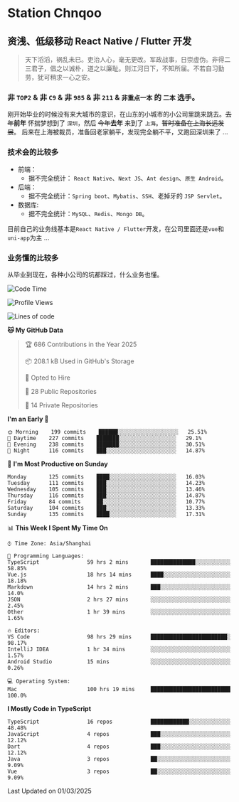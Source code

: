 # Station Chnqoo

## 资浅、低级移动 React Native / Flutter 开发

> 天下滔滔，祸乱未已。吏治人心，毫无更改。军政战事，日崇虚伪。非得二三君子，倡之以诚朴，道之以廉耻。则江河日下，不知所届。不若自习勤劳，犹可稍求一心之安。

### 非 `TOP2` & 非 `C9` & 非 `985` & 非 `211` & `非重点一本` 的 `二本` 选手。

刚开始毕业的时候没有来大城市的意识，在山东的小城市的小公司里跳来跳去。~~去年~~**前年** 怀揣梦想到了 `深圳`，然后 ~~今年~~**去年** 来到了 `上海`。~~暂时准备在上海长远发展~~。
后来在上海被裁员，准备回老家躺平，发现完全躺不平，又跑回深圳来了 ...

### 技术会的比较多

- 前端：
  - 据不完全统计： `React Native`、`Next JS`、`Ant design`、`原生 Android`。
- 后端：
  - 据不完全统计：`Spring boot`、`Mybatis`、`SSH`、老掉牙的 `JSP Servlet`。
- 数据库:
  - 据不完全统计：`MySQL`、`Redis`、`Mongo DB`。

目前自己的业务线基本是`React Native / Flutter`开发，在公司里面还是`vue`和`uni-app`为主 ...

### 业务懂的比较多

从毕业到现在，各种小公司的坑都踩过，什么业务也懂。

<!--START_SECTION:waka-->
![Code Time](http://img.shields.io/badge/Code%20Time-7%2C812%20hrs%2014%20mins-blue)

![Profile Views](http://img.shields.io/badge/Profile%20Views-0-blue)

![Lines of code](https://img.shields.io/badge/From%20Hello%20World%20I%27ve%20Written-285%20Thousand%20lines%20of%20code-blue)

**🐱 My GitHub Data** 

> 🏆 686 Contributions in the Year 2025
 > 
> 📦 208.1 kB Used in GitHub's Storage 
 > 
> 💼 Opted to Hire
 > 
> 📜 28 Public Repositories 
 > 
> 🔑 14 Private Repositories  
 > 
**I'm an Early 🐤** 

```text
🌞 Morning    199 commits    ██████░░░░░░░░░░░░░░░░░░░   25.51% 
🌆 Daytime    227 commits    ███████░░░░░░░░░░░░░░░░░░   29.1% 
🌃 Evening    238 commits    ███████░░░░░░░░░░░░░░░░░░   30.51% 
🌙 Night      116 commits    ███░░░░░░░░░░░░░░░░░░░░░░   14.87%

```
📅 **I'm Most Productive on Sunday** 

```text
Monday       125 commits    ████░░░░░░░░░░░░░░░░░░░░░   16.03% 
Tuesday      111 commits    ███░░░░░░░░░░░░░░░░░░░░░░   14.23% 
Wednesday    105 commits    ███░░░░░░░░░░░░░░░░░░░░░░   13.46% 
Thursday     116 commits    ███░░░░░░░░░░░░░░░░░░░░░░   14.87% 
Friday       84 commits     ██░░░░░░░░░░░░░░░░░░░░░░░   10.77% 
Saturday     104 commits    ███░░░░░░░░░░░░░░░░░░░░░░   13.33% 
Sunday       135 commits    ████░░░░░░░░░░░░░░░░░░░░░   17.31%

```


📊 **This Week I Spent My Time On** 

```text
⌚︎ Time Zone: Asia/Shanghai

💬 Programming Languages: 
TypeScript               59 hrs 2 mins       ██████████████░░░░░░░░░░░   58.85% 
Vue.js                   18 hrs 14 mins      ████░░░░░░░░░░░░░░░░░░░░░   18.18% 
Markdown                 14 hrs 2 mins       ███░░░░░░░░░░░░░░░░░░░░░░   14.0% 
JSON                     2 hrs 27 mins       ░░░░░░░░░░░░░░░░░░░░░░░░░   2.45% 
Other                    1 hr 39 mins        ░░░░░░░░░░░░░░░░░░░░░░░░░   1.65%

🔥 Editors: 
VS Code                  98 hrs 29 mins      ████████████████████████░   98.17% 
IntelliJ IDEA            1 hr 34 mins        ░░░░░░░░░░░░░░░░░░░░░░░░░   1.57% 
Android Studio           15 mins             ░░░░░░░░░░░░░░░░░░░░░░░░░   0.26%

💻 Operating System: 
Mac                      100 hrs 19 mins     █████████████████████████   100.0%

```

**I Mostly Code in TypeScript** 

```text
TypeScript               16 repos            ████████████░░░░░░░░░░░░░   48.48% 
JavaScript               4 repos             ███░░░░░░░░░░░░░░░░░░░░░░   12.12% 
Dart                     4 repos             ███░░░░░░░░░░░░░░░░░░░░░░   12.12% 
Java                     3 repos             ██░░░░░░░░░░░░░░░░░░░░░░░   9.09% 
Vue                      3 repos             ██░░░░░░░░░░░░░░░░░░░░░░░   9.09%

```



 Last Updated on 01/03/2025
<!--END_SECTION:waka-->

<!---
ChenqiaoStation/ChenqiaoStation is a ✨ special ✨ repository because its `README.md` (this file) appears on your GitHub profile.
You can click the Preview link to take a look at your changes.
--->

